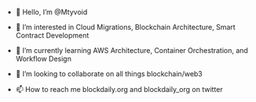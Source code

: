 - 👋 Hello, I’m @Mtyvoid

- 👀 I’m interested in Cloud Migrations, Blockchain Architecture, Smart Contract Development

- 🌱 I’m currently learning AWS Architecture, Container Orchestration, and Workflow Design

- 💞️ I’m looking to collaborate on all things blockchain/web3

- 📫 How to reach me blockdaily.org and blockdaily_org on twitter


